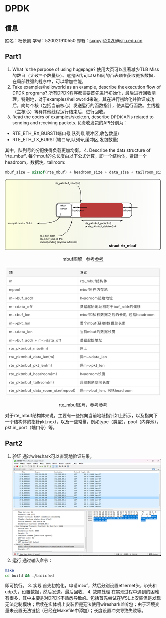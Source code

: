 # DPDK

## 信息

姓名：杨景凯
学号：520021910550
邮箱：sxqxyjk2020@sjtu.edu.cn

## Part1

1. What 's the purpose of using hugepage?
使用大页可以显著减少TLB Miss的数目（大致三个数量级）。这是因为可以从相同的页表项来获取更多数据，在局部性强的程序中，可以增加性能。
2. Take examples/helloworld as an example, describe the execution flow of DPDK programs?
所有DPDK程序都需要首先进行初始化，最后进行回收清理。特别地，对于examples/helloworld来说，其在进行初始化并验证成功后，向每个核（包括当前核心）发送运行的函数指针，使其运行函数。主线程（主核心）等待其他线程运行结束后，进行回收。
3. Read the codes of examples/skeleton, describe DPDK APIs related to sending and receiving packets.
负责收发包的API分别为：

- RTE_ETH_RX_BURST(端口号,队列号,缓冲区,收包数量)
- RTE_ETH_TX_BURST(端口号,队列号,缓冲区,发包数量)

其中，队列号的分配使得负载更加均衡。
4. Describe the data structure of 'rte_mbuf'.
每个mbuf的总长度由以下公式计算，即一个结构体，紧跟一个headroom，数据块，tailroom:

```c++
mbuf_size = sizeof(rte_mbuf) + headroom_size + data_size + tailroom_size
```

![mbuf](./pics/mbuf.png)

<center>mbuf图解，参考<a href="https://blog.csdn.net/qq_20817327/article/details/113871877">参考</a></center>

![rte_mbuf](./pics/rte_mbuf.png)

<center>rte_mbuf图解，参考<a href="https://blog.csdn.net/qq_20817327/article/details/113871877">参考</a></center>

对于rte_mbuf结构体来说，主要有一些指向当前地址指针如上所示，以及指向下一个结构体的指针pkt.next，以及一些常量，例如type（类型），pool（内存池），pkt.in_port（端口号）等。

## Part2

1. 验证
通过wireshark可以直观地验证结果。
![wireshark](./pics/packages.png)
2. 运行
通过输入命令：

```bash
make
cd build && ./basicfwd
```

即可执行。
3. 实现
首先初始化，申请mbuf，然后分别设置ethernet头，ip头和udp头，设置数据，然后发送。最后回收。
4. 故障处理
在实现过程中遇到的困难有很多，其中主要是对DPDK不熟悉导致的。包括首先尝试在WSL上安装但是发现无法定制模块；后续在实体机上安装但是无法使用wireshark监听包；由于环境变量未设置无法链接（已经在Makefile中添加）；长度设置冲突导致失败等。
